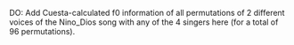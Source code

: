 DO: Add Cuesta-calculated f0 information of all permutations of 2 different voices of the Nino_Dios song with any of the 4 singers here (for a total of 96 permutations).